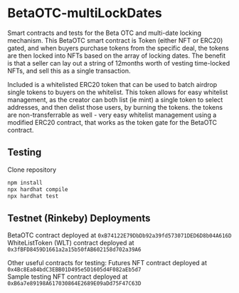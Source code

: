 # BetaOTC-multiLockDates

Smart contracts and tests for the Beta OTC and multi-date locking mechanism. This BetaOTC smart contract is Token (either NFT or ERC20) gated,
 and when buyers purchase tokens from the specific deal, the tokens are then locked into NFTs based on the array of locking dates.
 The benefit is that a seller can lay out a string of 12months worth of vesting time-locked NFTs, and sell this as a single transaction.   
 
 Included is a whitelisted ERC20 token that can be used to batch airdrop single tokens to buyers on the whitelist. 
 This token allows for easy whitelist management, as the creator can both list (ie mint) a single token to select addresses, 
 and then delist those users, by burning the tokens. the tokens are non-transferrable as well - very easy whitelist management using a modified ERC20 contract,
 that works as the token gate for the BetaOTC contract. 
 
## Testing
Clone repository

``` bash
npm install
npx hardhat compile
npx hardhat test
```

## Testnet (Rinkeby) Deployments  
BetaOTC contract deployed at `0xB74122E79DbDb92a39fd573071DED6D8b04A616D`  
WhiteListToken (WLT) contract deployed at `0x3fBFD8459D1661a2a15b50fAB602158d702a39A6`  

Other useful contracts for testing: 
Futures NFT contract deployed at `0x4Bc8Ea84bdC3EBB01D495e5D1605d4F082aEb5d7`  
Sample testing NFT contract deployed at `0xB6a7e89198A617030864E2689E09aDd75F47C63D`  
